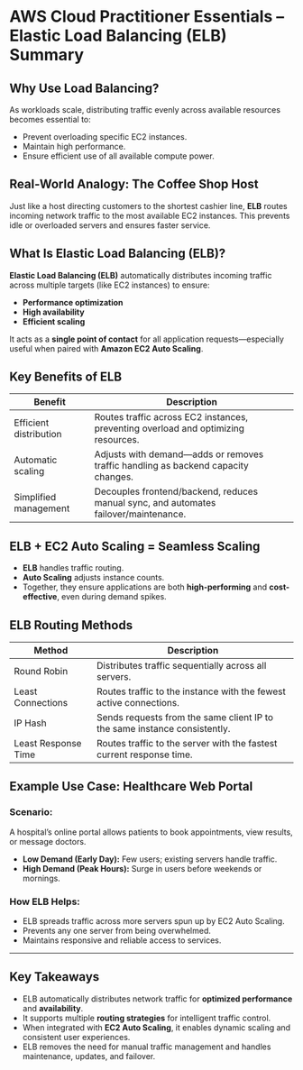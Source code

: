 # AWS Cloud Practitioner Essentials – Elastic Load Balancing (ELB) Summary

## Why Use Load Balancing?

As workloads scale, distributing traffic evenly across available resources becomes essential to:
- Prevent overloading specific EC2 instances.
- Maintain high performance.
- Ensure efficient use of all available compute power.

## Real-World Analogy: The Coffee Shop Host

Just like a host directing customers to the shortest cashier line, **ELB** routes incoming network traffic to the most available EC2 instances. This prevents idle or overloaded servers and ensures faster service.

## What Is Elastic Load Balancing (ELB)?

**Elastic Load Balancing (ELB)** automatically distributes incoming traffic across multiple targets (like EC2 instances) to ensure:
- **Performance optimization**
- **High availability**
- **Efficient scaling**

It acts as a **single point of contact** for all application requests—especially useful when paired with **Amazon EC2 Auto Scaling**.

## Key Benefits of ELB

| Benefit              | Description                                                                 |
|----------------------|-----------------------------------------------------------------------------|
| Efficient distribution | Routes traffic across EC2 instances, preventing overload and optimizing resources. |
| Automatic scaling     | Adjusts with demand—adds or removes traffic handling as backend capacity changes. |
| Simplified management | Decouples frontend/backend, reduces manual sync, and automates failover/maintenance. |

## ELB + EC2 Auto Scaling = Seamless Scaling

- **ELB** handles traffic routing.
- **Auto Scaling** adjusts instance counts.
- Together, they ensure applications are both **high-performing** and **cost-effective**, even during demand spikes.

## ELB Routing Methods

| Method               | Description                                                                 |
|----------------------|-----------------------------------------------------------------------------|
| Round Robin          | Distributes traffic sequentially across all servers.                        |
| Least Connections    | Routes traffic to the instance with the fewest active connections.          |
| IP Hash              | Sends requests from the same client IP to the same instance consistently.   |
| Least Response Time  | Routes traffic to the server with the fastest current response time.        |

## Example Use Case: Healthcare Web Portal

### Scenario:
A hospital’s online portal allows patients to book appointments, view results, or message doctors.

- **Low Demand (Early Day):** Few users; existing servers handle traffic.
- **High Demand (Peak Hours):** Surge in users before weekends or mornings.

### How ELB Helps:
- ELB spreads traffic across more servers spun up by EC2 Auto Scaling.
- Prevents any one server from being overwhelmed.
- Maintains responsive and reliable access to services.

---

## Key Takeaways

- ELB automatically distributes network traffic for **optimized performance** and **availability**.
- It supports multiple **routing strategies** for intelligent traffic control.
- When integrated with **EC2 Auto Scaling**, it enables dynamic scaling and consistent user experiences.
- ELB removes the need for manual traffic management and handles maintenance, updates, and failover.

